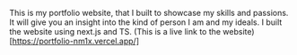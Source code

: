 This is my portfolio website, that I built to showcase my skills and passions. It will give you an insight into the kind of person I am and my ideals. I built the website using next.js and TS.
(This is a live link to the website)[https://portfolio-nm1x.vercel.app/]
